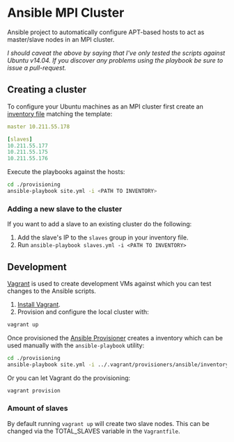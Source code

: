 # Ansible MPI Cluster

Ansible project to automatically configure APT-based hosts to act as master/slave nodes in an MPI cluster.

*I should caveat the above by saying that I've only tested the scripts against Ubuntu v14.04. If you discover any problems using the playbook be sure to issue a pull-request.*

## Creating a cluster

To configure your Ubuntu machines as an MPI cluster first create an [inventory file](http://docs.ansible.com/ansible/intro_inventory.html) matching the template:

```yml
master 10.211.55.178

[slaves]
10.211.55.177
10.211.55.175
10.211.55.176
```

Execute the playbooks against the hosts:

```bash
cd ./provisioning
ansible-playbook site.yml -i <PATH TO INVENTORY>
```

### Adding a new slave to the cluster

If you want to add a slave to an existing cluster do the following:

1. Add the slave's IP to the `slaves` group in your inventory file.
2. Run `ansible-playbook slaves.yml -i <PATH TO INVENTORY>`

## Development

[Vagrant](https://www.vagrantup.com/) is used to create development VMs against which you can test changes to the Ansible scripts.

1. [Install Vagrant](https://www.vagrantup.com/docs/installation/).
2. Provision and configure the local cluster with:

```bash
vagrant up
```

Once provisioned the [Ansible Provisioner](https://www.vagrantup.com/docs/provisioning/ansible.html) creates a inventory which can be used manually with the `ansible-playbook` utility:

```bash
cd ./provisioning
ansible-playbook site.yml -i ../.vagrant/provisioners/ansible/inventory/vagrant_ansible_inventory
```

Or you can let Vagrant do the provisioning:

```bash
vagrant provision
```

### Amount of slaves

By default running `vagrant up` will create two slave nodes. This can be changed via the TOTAL_SLAVES variable in the `Vagrantfile`.
